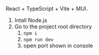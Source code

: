 React + TypeScript + Vite + MUI.

1. Intall Node.js
2. Go to the project root directory
   1. `npm i`
   2. `npm run dev`
   3. open port shown in console
